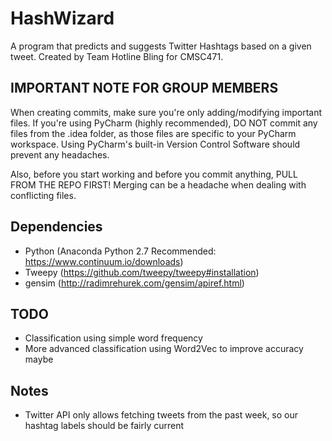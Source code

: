 # HashWizard
A program that predicts and suggests Twitter Hashtags based on a given tweet.
Created by Team Hotline Bling for CMSC471.

## IMPORTANT NOTE FOR GROUP MEMBERS
When creating commits, make sure you're only adding/modifying important files.
If you're using PyCharm (highly recommended), DO NOT commit any files from the 
.idea folder, as those files are specific to your PyCharm workspace.
Using PyCharm's built-in Version Control Software should prevent any headaches.

Also, before you start working and before you commit anything, 
PULL FROM THE REPO FIRST!
Merging can be a headache when dealing with conflicting files.

## Dependencies
 - Python (Anaconda Python 2.7 Recommended: https://www.continuum.io/downloads)
 - Tweepy (https://github.com/tweepy/tweepy#installation)
 - gensim (http://radimrehurek.com/gensim/apiref.html)

## TODO
 - Classification using simple word frequency
 - More advanced classification using Word2Vec to improve accuracy maybe

## Notes
 - Twitter API only allows fetching tweets from the past week, so our hashtag labels should be fairly current
 